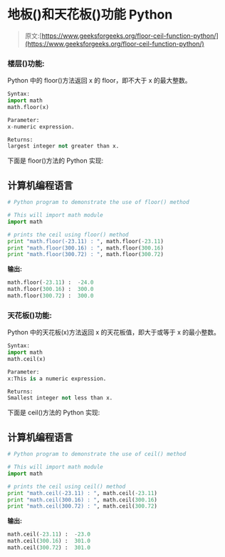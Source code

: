 # 地板()和天花板()功能 Python

> 原文:[https://www.geeksforgeeks.org/floor-ceil-function-python/](https://www.geeksforgeeks.org/floor-ceil-function-python/)

### **楼层()功能:**

Python 中的 floor()方法返回 x 的 floor，即不大于 x 的最大整数。

```py
Syntax:
import math
math.floor(x)

Parameter: 
x-numeric expression. 

Returns: 
largest integer not greater than x.
```

下面是 floor()方法的 Python 实现:

## 计算机编程语言

```py
# Python program to demonstrate the use of floor() method

# This will import math module
import math   

# prints the ceil using floor() method
print "math.floor(-23.11) : ", math.floor(-23.11)
print "math.floor(300.16) : ", math.floor(300.16)
print "math.floor(300.72) : ", math.floor(300.72)
```

**输出:**

```py
math.floor(-23.11) :  -24.0
math.floor(300.16) :  300.0
math.floor(300.72) :  300.0
```

### **天花板()功能:**

Python 中的天花板(x)方法返回 x 的天花板值，即大于或等于 x 的最小整数。

```py
Syntax: 
import math
math.ceil(x)

Parameter:
x:This is a numeric expression.

Returns: 
Smallest integer not less than x.
```

下面是 ceil()方法的 Python 实现:

## 计算机编程语言

```py
# Python program to demonstrate the use of ceil() method

# This will import math module
import math   

# prints the ceil using ceil() method
print "math.ceil(-23.11) : ", math.ceil(-23.11)
print "math.ceil(300.16) : ", math.ceil(300.16)
print "math.ceil(300.72) : ", math.ceil(300.72)
```

**输出:**

```py
math.ceil(-23.11) :  -23.0
math.ceil(300.16) :  301.0
math.ceil(300.72) :  301.0
```